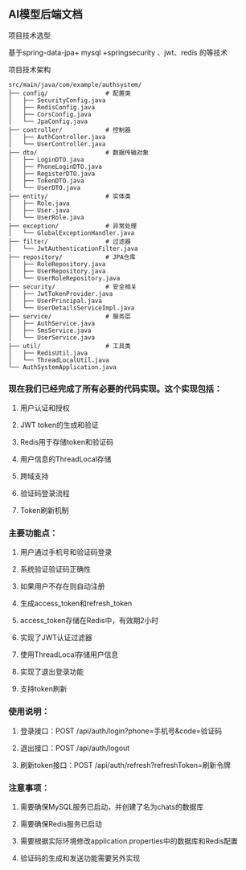 ## AI模型后端文档

项目技术选型

基于spring-data-jpa+ mysql +springsecurity 、jwt、redis 的等技术

项目技术架构

```
src/main/java/com/example/authsystem/
├── config/                # 配置类
│   ├── SecurityConfig.java
│   ├── RedisConfig.java
│   ├── CorsConfig.java
│   └── JpaConfig.java
├── controller/            # 控制器
│   ├── AuthController.java
│   └── UserController.java
├── dto/                   # 数据传输对象
│   ├── LoginDTO.java
│   ├── PhoneLoginDTO.java
│   ├── RegisterDTO.java
│   ├── TokenDTO.java
│   └── UserDTO.java
├── entity/                # 实体类
│   ├── Role.java
│   ├── User.java
│   └── UserRole.java
├── exception/             # 异常处理
│   └── GlobalExceptionHandler.java
├── filter/                # 过滤器
│   └── JwtAuthenticationFilter.java
├── repository/            # JPA仓库
│   ├── RoleRepository.java
│   ├── UserRepository.java
│   └── UserRoleRepository.java
├── security/              # 安全相关
│   ├── JwtTokenProvider.java
│   ├── UserPrincipal.java
│   └── UserDetailsServiceImpl.java
├── service/               # 服务层
│   ├── AuthService.java
│   ├── SmsService.java
│   └── UserService.java
├── util/                  # 工具类
│   ├── RedisUtil.java
│   └── ThreadLocalUtil.java
└── AuthSystemApplication.java
```

### 现在我们已经完成了所有必要的代码实现。这个实现包括：

1. 用户认证和授权

1. JWT token的生成和验证

1. Redis用于存储token和验证码

1. 用户信息的ThreadLocal存储

1. 跨域支持

1. 验证码登录流程

1. Token刷新机制

### 主要功能点：

1. 用户通过手机号和验证码登录

1. 系统验证验证码正确性

1. 如果用户不存在则自动注册

1. 生成access_token和refresh_token

1. access_token存储在Redis中，有效期2小时

1. 实现了JWT认证过滤器

1. 使用ThreadLocal存储用户信息

1. 实现了退出登录功能

1. 支持token刷新

### 使用说明：

1. 登录接口：POST /api/auth/login?phone=手机号&code=验证码

1. 退出接口：POST /api/auth/logout

1. 刷新token接口：POST /api/auth/refresh?refreshToken=刷新令牌

### 注意事项：

1. 需要确保MySQL服务已启动，并创建了名为chats的数据库

1. 需要确保Redis服务已启动

1. 需要根据实际环境修改application.properties中的数据库和Redis配置

1. 验证码的生成和发送功能需要另外实现
